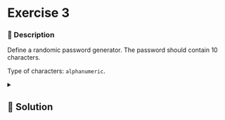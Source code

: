 # Exercise 3
### 📄 Description

Define a randomic password generator.
The password should contain 10 characters.

Type of characters: `alphanumeric`.

<details>
    <summary>
        <h2>🔑 Solution</h2>
    </summary>

```python
import random
import string

len = 10
password = ''


alphanumeric = list(string.ascii_letters) + list(string.digits)

for i in range(len):
    password += alphanumeric[random.randrange(0,len(alphanumeric),1)]

print(password)
```

</details>